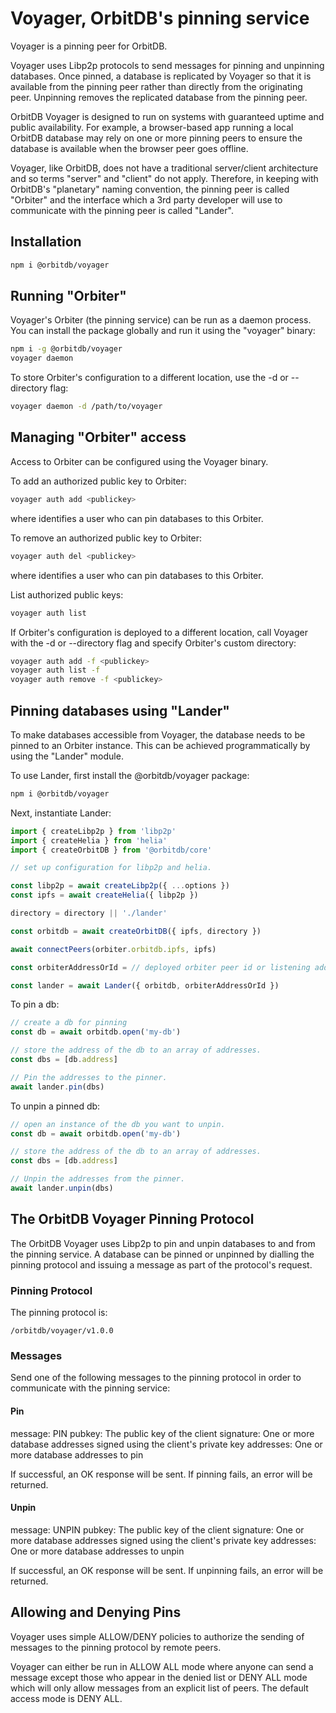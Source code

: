 # Voyager, OrbitDB's pinning service

Voyager is a pinning peer for OrbitDB.

Voyager uses Libp2p protocols to send messages for pinning and unpinning databases. Once pinned, a database is replicated by Voyager so that it is available from the pinning peer rather than directly from the originating peer. Unpinning removes the replicated database from the pinning peer.

OrbitDB Voyager is designed to run on systems with guaranteed uptime and public availability. For example, a browser-based app running a local OrbitDB database may rely on one or more pinning peers to ensure the database is available when the browser peer goes offline.

Voyager, like OrbitDB, does not have a traditional server/client architecture and so terms "server" and "client" do not apply. Therefore, in keeping with OrbitDB's "planetary" naming convention, the pinning peer is called "Orbiter" and the interface which a 3rd party developer will use to communicate with the pinning peer is called "Lander".

## Installation

```sh
npm i @orbitdb/voyager
```

## Running "Orbiter"

Voyager's Orbiter (the pinning service) can be run as a daemon process. You can install the package globally and run it using the "voyager" binary:

```sh
npm i -g @orbitdb/voyager
voyager daemon
```

To store Orbiter's configuration to a different location, use the -d or --directory flag:

```sh
voyager daemon -d /path/to/voyager
```

## Managing "Orbiter" access

Access to Orbiter can be configured using the Voyager binary.

To add an authorized public key to Orbiter:

```sh
voyager auth add <publickey>
```

where <publickey> identifies a user who can pin databases to this Orbiter.

To remove an authorized public key to Orbiter:

```sh
voyager auth del <publickey>
```

where <publickey> identifies a user who can pin databases to this Orbiter.

List authorized public keys:

```sh
voyager auth list
```

If Orbiter's configuration is deployed to a different location, call Voyager with the -d or --directory flag and specify Orbiter's custom directory:

```sh
voyager auth add -f <publickey>
voyager auth list -f
voyager auth remove -f <publickey>
```

## Pinning databases using "Lander"

To make databases accessible from Voyager, the database needs to be pinned to an Orbiter instance. This can be achieved programmatically by using the "Lander" module.

To use Lander, first install the @orbitdb/voyager package:

```sh
npm i @orbitdb/voyager
```

Next, instantiate Lander:

```js
import { createLibp2p } from 'libp2p'
import { createHelia } from 'helia'
import { createOrbitDB } from '@orbitdb/core'

// set up configuration for libp2p and helia.

const libp2p = await createLibp2p({ ...options })
const ipfs = await createHelia({ libp2p })

directory = directory || './lander'

const orbitdb = await createOrbitDB({ ipfs, directory })

await connectPeers(orbiter.orbitdb.ipfs, ipfs)

const orbiterAddressOrId = // deployed orbiter peer id or listening address.

const lander = await Lander({ orbitdb, orbiterAddressOrId })
``` 

To pin a db:

```js
// create a db for pinning
const db = await orbitdb.open('my-db')

// store the address of the db to an array of addresses.
const dbs = [db.address]

// Pin the addresses to the pinner.
await lander.pin(dbs)
```

To unpin a pinned db:

```js
// open an instance of the db you want to unpin.
const db = await orbitdb.open('my-db')

// store the address of the db to an array of addresses.
const dbs = [db.address]

// Unpin the addresses from the pinner.
await lander.unpin(dbs)
```

## The OrbitDB Voyager Pinning Protocol

The OrbitDB Voyager uses Libp2p to pin and unpin databases to and from the pinning service. A database can be pinned or unpinned by dialling the pinning protocol and issuing a message as part of the protocol's request.

### Pinning Protocol

The pinning protocol is:

```
/orbitdb/voyager/v1.0.0
```

### Messages

Send one of the following messages to the pinning protocol in order to communicate with the pinning service:

#### Pin

message: PIN
pubkey: The public key of the client
signature: One or more database addresses signed using the client's private key
addresses: One or more database addresses to pin 

If successful, an OK response will be sent. If pinning fails, an error will be returned.

#### Unpin

message: UNPIN
pubkey: The public key of the client
signature: One or more database addresses signed using the client's private key
addresses: One or more database addresses to unpin

If successful, an OK response will be sent. If unpinning fails, an error will be returned.

## Allowing and Denying Pins

Voyager uses simple ALLOW/DENY policies to authorize the sending of messages to the pinning protocol by remote peers.

Voyager can either be run in ALLOW ALL mode where anyone can send a message except those who appear in the denied list or DENY ALL mode which will only allow messages from an explicit list of peers. The default access mode is DENY ALL.
